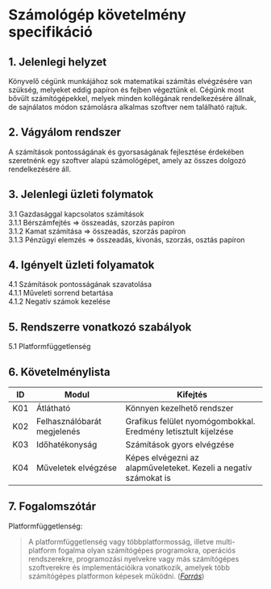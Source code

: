 # Számológép követelmény specifikáció

## 1. Jelenlegi helyzet
Könyvelő cégünk munkájához sok matematikai számítás elvégzésére van szükség, melyeket eddig papíron és fejben végeztünk el. Cégünk most bővült számítógépekkel, melyek minden kollégának rendelkezésére állnak, de sajnálatos módon számolásra alkalmas szoftver nem található rajtuk.


## 2. Vágyálom rendszer
A számítások pontosságának és gyorsaságának fejlesztése érdekében szeretnénk egy szoftver alapú számológépet, amely az összes dolgozó rendelkezésére áll.


## 3. Jelenlegi üzleti folymatok
3.1 Gazdasággal kapcsolatos számítások  
3.1.1 Bérszámfejtés => összeadás, szorzás papíron  
3.1.2 Kamat számítása => összeadás, szorzás papíron  
3.1.3 Pénzügyi elemzés => összeadás, kivonás, szorzás, osztás papíron


## 4. Igényelt üzleti folyamatok
4.1 Számítások pontosságának szavatolása  
4.1.1 Műveleti sorrend betartása  
4.1.2 Negatív számok kezelése


## 5. Rendszerre vonatkozó szabályok
5.1 Platformfüggetlenség


## 6. Követelménylista
|ID|Modul|Kifejtés|
|--|-----|--------|
|K01|Átlátható|Könnyen kezelhető rendszer
|K02|Felhasználóbarát megjelenés|Grafikus felület nyomógombokkal. Eredmény letisztult kijelzése
|K03|Időhatékonyság|Számítások gyors elvégzése
|K04|Műveletek elvégzése|Képes elvégezni az alapműveleteket. Kezeli a negatív számokat is


## 7. Fogalomszótár
Platformfüggetlenség:
>A platformfüggetlenség vagy többplatformosság, illetve multi-platform fogalma olyan számítógépes programokra, operációs rendszerekre, programozási nyelvekre vagy más számítógépes szoftverekre és implementációikra vonatkozik, amelyek több számítógépes platformon képesek működni. ([*Forrás*](https://www.mimi.hu/informatika/platformfuggetlenseg.html))

